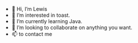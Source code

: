 - 👋 Hi, I’m Lewis
- 👀 I’m interested in toast.
- 🌱 I’m currently learning Java.
- 💞️ I’m looking to collaborate on anything you want.
- 📫 to contact me
<!---
programuh/programuh is a ✨ special ✨ repository because its `README.md` (this file) appears on your GitHub profile.
You can click the Preview link to take a look at your changes.
--->

